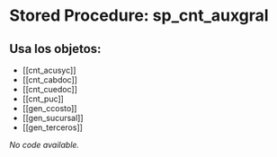 # Stored Procedure: sp_cnt_auxgral

## Usa los objetos:
- [[cnt_acusyc]]
- [[cnt_cabdoc]]
- [[cnt_cuedoc]]
- [[cnt_puc]]
- [[gen_ccosto]]
- [[gen_sucursal]]
- [[gen_terceros]]

*No code available.*
